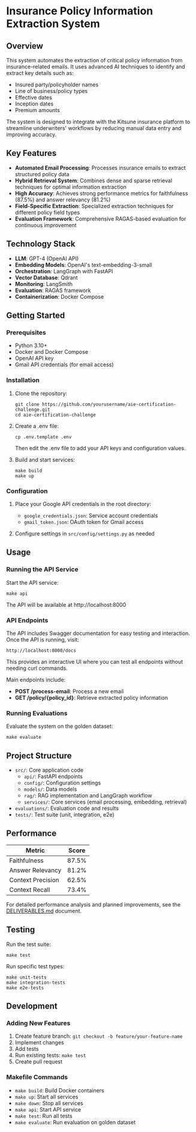 # Insurance Policy Information Extraction System

## Overview

This system automates the extraction of critical policy information from insurance-related emails. It uses advanced AI techniques to identify and extract key details such as:

- Insured party/policyholder names
- Line of business/policy types
- Effective dates
- Inception dates
- Premium amounts

The system is designed to integrate with the Kitsune insurance platform to streamline underwriters' workflows by reducing manual data entry and improving accuracy.

## Key Features

- **Automated Email Processing**: Processes insurance emails to extract structured policy data
- **Hybrid Retrieval System**: Combines dense and sparse retrieval techniques for optimal information extraction
- **High Accuracy**: Achieves strong performance metrics for faithfulness (87.5%) and answer relevancy (81.2%)
- **Field-Specific Extraction**: Specialized extraction techniques for different policy field types
- **Evaluation Framework**: Comprehensive RAGAS-based evaluation for continuous improvement

## Technology Stack

- **LLM**: GPT-4 (OpenAI API)
- **Embedding Models**: OpenAI's text-embedding-3-small
- **Orchestration**: LangGraph with FastAPI
- **Vector Database**: Qdrant
- **Monitoring**: LangSmith
- **Evaluation**: RAGAS framework
- **Containerization**: Docker Compose

## Getting Started

### Prerequisites

- Python 3.10+
- Docker and Docker Compose
- OpenAI API key
- Gmail API credentials (for email access)

### Installation

1. Clone the repository:
   ```
   git clone https://github.com/yourusername/aie-certification-challenge.git
   cd aie-certification-challenge
   ```

2. Create a .env file:
   ```
   cp .env.template .env
   ```
   Then edit the .env file to add your API keys and configuration values.

3. Build and start services:
   ```
   make build
   make up
   ```

### Configuration

1. Place your Google API credentials in the root directory:
   - `google_credentials.json`: Service account credentials
   - `gmail_token.json`: OAuth token for Gmail access

2. Configure settings in `src/config/settings.py` as needed

## Usage

### Running the API Service

Start the API service:
```
make api
```

The API will be available at http://localhost:8000

### API Endpoints

The API includes Swagger documentation for easy testing and interaction. Once the API is running, visit:

```
http://localhost:8000/docs
```

This provides an interactive UI where you can test all endpoints without needing curl commands.

Main endpoints include:

- **POST /process-email**: Process a new email
- **GET /policy/{policy_id}**: Retrieve extracted policy information

### Running Evaluations

Evaluate the system on the golden dataset:
```
make evaluate
```

## Project Structure

- `src/`: Core application code
  - `api/`: FastAPI endpoints
  - `config/`: Configuration settings
  - `models/`: Data models
  - `rag/`: RAG implementation and LangGraph workflow
  - `services/`: Core services (email processing, embedding, retrieval)
- `evaluations/`: Evaluation code and results
- `tests/`: Test suite (unit, integration, e2e)

## Performance

| Metric | Score |
|--------|-------|
| Faithfulness | 87.5% |
| Answer Relevancy | 81.2% |
| Context Precision | 62.5% |
| Context Recall | 73.4% |

For detailed performance analysis and planned improvements, see the [DELIVERABLES.md](./DELIVERABLES.md) document.

## Testing

Run the test suite:
```
make test
```

Run specific test types:
```
make unit-tests
make integration-tests
make e2e-tests
```

## Development

### Adding New Features

1. Create feature branch: `git checkout -b feature/your-feature-name`
2. Implement changes
3. Add tests
4. Run existing tests: `make test`
5. Create pull request

### Makefile Commands

- `make build`: Build Docker containers
- `make up`: Start all services
- `make down`: Stop all services
- `make api`: Start API service
- `make test`: Run all tests
- `make evaluate`: Run evaluation on golden dataset

